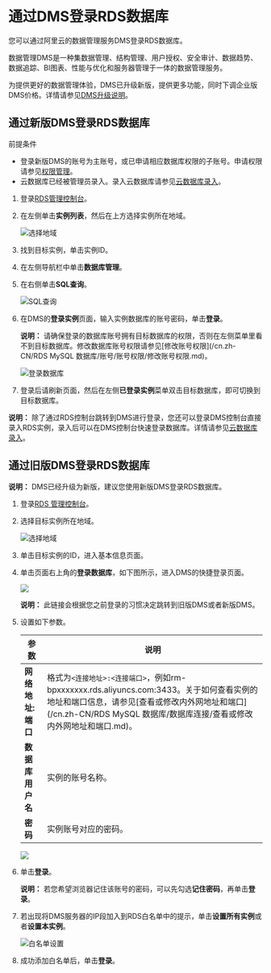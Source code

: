 # 通过DMS登录RDS数据库

您可以通过阿里云的数据管理服务DMS登录RDS数据库。

数据管理DMS是一种集数据管理、结构管理、用户授权、安全审计、数据趋势、数据追踪、BI图表、性能与优化和服务器管理于一体的数据管理服务。

为提供更好的数据管理体验，DMS已升级新版，提供更多功能，同时下调企业版DMS价格。详情请参见[DMS升级说明](~~153131~~)。

## 通过新版DMS登录RDS数据库

前提条件

-   登录新版DMS的账号为主账号，或已申请相应数据库权限的子账号。申请权限请参见[权限管理](~~60371~~)。
-   云数据库已经被管理员录入。录入云数据库请参见[云数据库录入](~~159708~~)。

1.  登录[RDS管理控制台](https://rds.console.aliyun.com/)。

2.  在左侧单击**实例列表**，然后在上方选择实例所在地域。

    ![选择地域](https://static-aliyun-doc.oss-cn-hangzhou.aliyuncs.com/assets/img/zh-CN/3074469951/p36543.png)

3.  找到目标实例，单击实例ID。

4.  在左侧导航栏中单击**数据库管理**。

5.  在右侧单击**SQL查询**。

    ![SQL查询](https://static-aliyun-doc.oss-cn-hangzhou.aliyuncs.com/assets/img/zh-CN/8414713061/p174701.png)

6.  在DMS的**登录实例**页面，输入实例数据库的账号密码，单击**登录**。

    **说明：** 请确保登录的数据库账号拥有目标数据库的权限，否则在左侧菜单里看不到目标数据库。修改数据库账号权限请参见[修改账号权限](/cn.zh-CN/RDS MySQL 数据库/账号/账号权限/修改账号权限.md)。

    ![登录数据库](https://static-aliyun-doc.oss-cn-hangzhou.aliyuncs.com/assets/img/zh-CN/6122613061/p174718.png)

7.  登录后请刷新页面，然后在左侧**已登录实例**菜单双击目标数据库，即可切换到目标数据库。


**说明：** 除了通过RDS控制台跳转到DMS进行登录，您还可以登录DMS控制台直接录入RDS实例，录入后可以在DMS控制台快速登录数据库。详情请参见[云数据库录入]()。

## 通过旧版DMS登录RDS数据库

**说明：** DMS已经升级为新版，建议您使用新版DMS登录RDS数据库。

1.  登录[RDS 管理控制台](https://rds.console.aliyun.com/)。
2.  选择目标实例所在地域。

    ![选择地域](https://static-aliyun-doc.oss-cn-hangzhou.aliyuncs.com/assets/img/zh-CN/3074469951/p36543.png)

3.  单击目标实例的ID，进入基本信息页面。
4.  单击页面右上角的**登录数据库**，如下图所示，进入DMS的快捷登录页面。

    ![](https://static-aliyun-doc.oss-cn-hangzhou.aliyuncs.com/assets/img/zh-CN/9822472061/p4253.png)

    **说明：** 此链接会根据您之前登录的习惯决定跳转到旧版DMS或者新版DMS。

5.  设置如下参数。

    |参数|说明|
    |--|--|
    |**网络地址:端口**|格式为`<连接地址>:<连接端口>`，例如rm-bpxxxxxxx.rds.aliyuncs.com:3433。关于如何查看实例的地址和端口信息，请参见[查看或修改内外网地址和端口](/cn.zh-CN/RDS MySQL 数据库/数据库连接/查看或修改内外网地址和端口.md)。|
    |**数据库用户名**|实例的账号名称。|
    |**密码**|实例账号对应的密码。|

    ![](https://static-aliyun-doc.oss-cn-hangzhou.aliyuncs.com/assets/img/zh-CN/9077559951/p4254.png)

6.  单击**登录**。

    **说明：** 若您希望浏览器记住该账号的密码，可以先勾选**记住密码**，再单击**登录**。

7.  若出现将DMS服务器的IP段加入到RDS白名单中的提示，单击**设置所有实例**或者**设置本实例**。

    ![白名单设置](https://static-aliyun-doc.oss-cn-hangzhou.aliyuncs.com/assets/img/zh-CN/9077559951/p4255.png)

8.  成功添加白名单后，单击**登录**。

